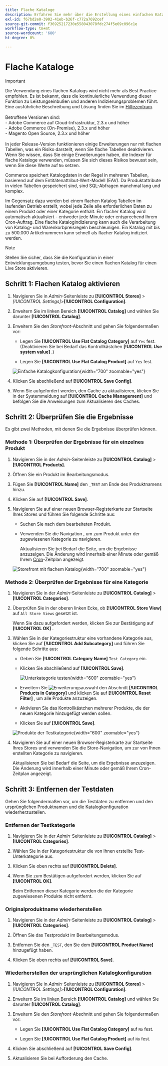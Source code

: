 ```yaml
---
title: Flache Kataloge
description: Erfahren Sie mehr über die Erstellung eines einfachen Katalogs, in dem jede Zeile alle erforderlichen Daten zu einem Produkt oder einer Kategorie enthält.
exl-id: f67bd2e0-3902-41eb-b26f-c772a7692cef
source-git-commit: f36925217230e558043078fdc274f5e69c096c1e
workflow-type: tm+mt
source-wordcount: '680'
ht-degree: 0%

---
```


# Flache Kataloge

>[!IMPORTANT]
>
>Die Verwendung eines flachen Katalogs wird nicht mehr als Best Practice empfohlen. Es ist bekannt, dass die kontinuierliche Verwendung dieser Funktion zu Leistungseinbußen und anderen Indizierungsproblemen führt. Eine ausführliche Beschreibung und Lösung finden Sie im [Hilfezentrum](https://experienceleague.adobe.com/docs/commerce-knowledge-base/kb/troubleshooting/miscellaneous/slow-performance-slow-and-long-running-crons.html).<br/><br/>Betroffene Versionen sind: <br/>- Adobe Commerce auf Cloud-Infrastruktur, 2.3.x und höher<br/>- Adobe Commerce (On-Premise), 2.3.x und höher<br/>- Magento Open Source, 2.3.x und höher <br/><br/>In jeder Release-Version funktionieren einige Erweiterungen nur mit flachen Tabellen, was ein Risiko darstellt, wenn Sie flache Tabellen deaktivieren. Wenn Sie wissen, dass Sie einige Erweiterungen haben, die Indexer für flache Kataloge verwenden, müssen Sie sich dieses Risikos bewusst sein, wenn Sie diese Werte auf `No` setzen.

Commerce speichert Katalogdaten in der Regel in mehreren Tabellen, basierend auf dem Entitätenattribut-Wert-Modell (EAV). Da Produktattribute in vielen Tabellen gespeichert sind, sind SQL-Abfragen manchmal lang und komplex.

Im Gegensatz dazu werden bei einem flachen Katalog Tabellen im laufenden Betrieb erstellt, wobei jede Zeile alle erforderlichen Daten zu einem Produkt oder einer Kategorie enthält. Ein flacher Katalog wird automatisch aktualisiert - entweder jede Minute oder entsprechend Ihrem Cron-Auftrag. Eine flache Katalogindizierung kann auch die Verarbeitung von Katalog- und Warenkorbpreisregeln beschleunigen. Ein Katalog mit bis zu 500.000 Artikelnummern kann schnell als flacher Katalog indiziert werden.

>[!NOTE]
>
>Stellen Sie sicher, dass Sie die Konfiguration in einer Entwicklungsumgebung testen, bevor Sie einen flachen Katalog für einen Live Store aktivieren.

## Schritt 1: Flachen Katalog aktivieren

1. Navigieren Sie in _Admin_-Seitenleiste zu **[!UICONTROL Stores]** > _[!UICONTROL Settings]_>**[!UICONTROL Configuration]**.

1. Erweitern Sie im linken Bereich **[!UICONTROL Catalog]** und wählen Sie darunter **[!UICONTROL Catalog]**.

1. Erweitern Sie den _Storefront_-Abschnitt und gehen Sie folgendermaßen vor:

   - Legen Sie **[!UICONTROL Use Flat Catalog Category]** auf `Yes` fest. (Deaktivieren Sie bei Bedarf das Kontrollkästchen **[!UICONTROL Use system value]** .)

   - Legen Sie **[!UICONTROL Use Flat Catalog Product]** auf `Yes` fest.

   ![Einfache Katalogkonfiguration](./assets/use-flat-catalog.png){width="700" zoomable="yes"}

1. Klicken Sie abschließend auf **[!UICONTROL Save Config]**.

1. Wenn Sie aufgefordert werden, den Cache zu aktualisieren, klicken Sie in der Systemmeldung auf **[!UICONTROL Cache Management]** und befolgen Sie die Anweisungen zum Aktualisieren des Caches.

## Schritt 2: Überprüfen Sie die Ergebnisse

Es gibt zwei Methoden, mit denen Sie die Ergebnisse überprüfen können.

### Methode 1: Überprüfen der Ergebnisse für ein einzelnes Produkt

1. Navigieren Sie in der _Admin_-Seitenleiste zu **[!UICONTROL Catalog]** > **[!UICONTROL Products]**.

1. Öffnen Sie ein Produkt im Bearbeitungsmodus.

1. Fügen Sie **[!UICONTROL Name]** den `_TEST` am Ende des Produktnamens hinzu.

1. Klicken Sie auf **[!UICONTROL Save]**.

1. Navigieren Sie auf einer neuen Browser-Registerkarte zur Startseite Ihres Stores und führen Sie folgende Schritte aus:

   - Suchen Sie nach dem bearbeiteten Produkt.

   - Verwenden Sie die Navigation , um zum Produkt unter der zugewiesenen Kategorie zu navigieren.

     Aktualisieren Sie bei Bedarf die Seite, um die Ergebnisse anzuzeigen. Die Änderung wird innerhalb einer Minute oder gemäß Ihrem [Cron](../systems/cron.md)-Zeitplan angezeigt.

   ![Storefront mit flachem Katalog](./assets/storefront-flat-catalog-enabled.png){width="700" zoomable="yes"}

### Methode 2: Überprüfen der Ergebnisse für eine Kategorie

1. Navigieren Sie in der _Admin_-Seitenleiste zu **[!UICONTROL Catalog]** > **[!UICONTROL Categories]**.

1. Überprüfen Sie in der oberen linken Ecke, ob **[!UICONTROL Store View]** auf `All Store Views` gesetzt ist.

   Wenn Sie dazu aufgefordert werden, klicken Sie zur Bestätigung auf **[!UICONTROL OK]** .

1. Wählen Sie in der Kategoriestruktur eine vorhandene Kategorie aus, klicken Sie auf **[!UICONTROL Add Subcategory]** und führen Sie folgende Schritte aus:

   - Geben Sie **[!UICONTROL Category Name]** `Test Category` ein.

   - Klicken Sie abschließend auf **[!UICONTROL Save]**.

     ![Unterkategorie testen](./assets/catalog-flat-test-category.png){width="600" zoomable="yes"}

   - Erweitern Sie ![Erweiterungsauswahl](../assets/icon-display-expand.png) den Abschnitt **[!UICONTROL Products in Category]** und klicken Sie auf **[!UICONTROL Reset Filter]** , um alle Produkte anzuzeigen.

   - Aktivieren Sie das Kontrollkästchen mehrerer Produkte, die der neuen Kategorie hinzugefügt werden sollen.

   - Klicken Sie auf **[!UICONTROL Save]**.

   ![Produkte der Testkategorie](./assets/catalog-flat-test-category-products.png){width="600" zoomable="yes"}

1. Navigieren Sie auf einer neuen Browser-Registerkarte zur Startseite Ihres Stores und verwenden Sie die Store-Navigation, um zur von Ihnen erstellten Kategorie zu navigieren.

   Aktualisieren Sie bei Bedarf die Seite, um die Ergebnisse anzuzeigen. Die Änderung wird innerhalb einer Minute oder gemäß Ihrem Cron-Zeitplan angezeigt.

## Schritt 3: Entfernen der Testdaten

Gehen Sie folgendermaßen vor, um die Testdaten zu entfernen und den ursprünglichen Produktnamen und die Katalogkonfiguration wiederherzustellen.

### Entfernen der Testkategorie

1. Navigieren Sie in der _Admin_-Seitenleiste zu **[!UICONTROL Catalog]** > **[!UICONTROL Categories]**.

1. Wählen Sie in der Kategoriestruktur die von Ihnen erstellte Test-Unterkategorie aus.

1. Klicken Sie oben rechts auf **[!UICONTROL Delete]**.

1. Wenn Sie zum Bestätigen aufgefordert werden, klicken Sie auf **[!UICONTROL OK]**.

   Beim Entfernen dieser Kategorie werden die der Kategorie zugewiesenen Produkte nicht entfernt.

### Originalproduktname wiederherstellen

1. Navigieren Sie in der _Admin_-Seitenleiste zu **[!UICONTROL Catalog]** > **[!UICONTROL Categories]**.

1. Öffnen Sie das Testprodukt im Bearbeitungsmodus.

1. Entfernen Sie den `_TEST`, den Sie dem **[!UICONTROL Product Name]** hinzugefügt haben.

1. Klicken Sie oben rechts auf **[!UICONTROL Save]**.

### Wiederherstellen der ursprünglichen Katalogkonfiguration

1. Navigieren Sie in _Admin_-Seitenleiste zu **[!UICONTROL Stores]** > _[!UICONTROL Settings]_>**[!UICONTROL Configuration]**.

1. Erweitern Sie im linken Bereich **[!UICONTROL Catalog]** und wählen Sie darunter **[!UICONTROL Catalog]**.

1. Erweitern Sie den _Storefront_-Abschnitt und gehen Sie folgendermaßen vor:

   - Legen Sie **[!UICONTROL Use Flat Catalog Category]** auf `No` fest.

   - Legen Sie **[!UICONTROL Use Flat Catalog Product]** auf `No` fest.

1. Klicken Sie abschließend auf **[!UICONTROL Save Config]**.

1. Aktualisieren Sie bei Aufforderung den Cache.
